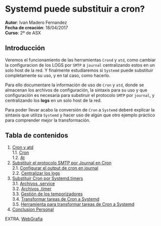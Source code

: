 # Systemd puede substituir a cron?

**Autor**: Ivan Madero Fernandez\
**Fecha de creación**: 18/04/2017\
**Curso**: 2º de ASX

## Introducción

Veremos el funcionamiento de las herramientas `Crond` y `atd`, como
cambiar la configuracion de los LOGS por `SMTP` a `journal` 
centralizando estos en un solo host de la red. Y finalmente estudiaremos
si `Systemd` puede substituir completamente su uso, y en tal caso, como 
hacerlo. 

Para ello documentare la información de uso de `Cron` y `atd`, donde
se almacenan los archivos de configuración, la sintaxis para su uso y
que configuración es necesaria para substiruir el protocolo `SMTP` por 
`journal`, y centralizando los **logs** en un solo host de la red.

Para poder llevar acabo la conversión de `Cron` a `Systemd` deberé 
explicar la sintaxis que utiliza `Systemd` y hacer uso de algún que otro 
ejemplo práctico para comprender mejor la transformación.

## Tabla de contenidos

1. [Cron y atd](cron_y_atd.md#cron-y-atd)\
	1.1. [Cron](cron_y_atd.md#cron)\
	1.2. [At](cron_y_atd.md#atd)
2. [Substituir el protocolo SMTP por Journal en Cron](Substituir_el_protocolo_SMTP_en_Cron.md#substituit-el-protocolo-smtp-por-journal-en-cron)\
	2.1. [Configurar el output de cron en journal](Substituir_el_protocolo_SMTP_en_Cron.md#configurar-el-output-de-cron-en-journal)\
	2.2. [Centralizar los logs](Substituir_el_protocolo_SMTP_en_Cron.md#centralizar-los-logs)
3. [Substituir Cron por Systemd.timers](Systemd_puede_substituir_a_cron.md#substituir-cron-por-systemd)\
	3.1. [Archivos .service](Systemd_puede_substituir_a_cron.md#archivos-service)\
	3.2. [Archivos .timer](Systemd_puede_substituir_a_cron.md#archivos-timer)\
	3.3. [Gestión de los temporizadores](Systemd_puede_substituir_a_cron.md#gesti%C3%B3n-de-los-temporizadores)\
	3.4. [Transformar tareas de Cron a Systemd](Systemd_puede_substituir_a_cron.md#transformar-tareas-de-cron-a-systemd)\
	3.5. [Herramienta para transformar tareas de Cron a Systemd](Systemd_puede_substituir_a_cron.md#herramientas)
4. [Conclusion Personal](Conclusion_personal.md#conclusión-personal)

EXTRA. [WebGrafia](WebGrafia.md#webgrafia)
